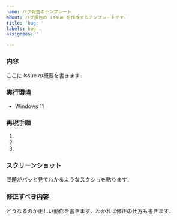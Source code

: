 ```yaml
---
name: バグ報告のテンプレート
about: バグ報告の issue を作成するテンプレートです．
title: 'bug: '
labels: bug
assignees: ''

---
```


### 内容
ここに issue の概要を書きます．

### 実行環境
- Windows 11

### 再現手順
1. 
2. 
3. 

### スクリーンショット
問題がパッと見てわかるようなスクショを貼ります．

### 修正すべき内容
どうなるのが正しい動作を書きます．わかれば修正の仕方も書きます．
